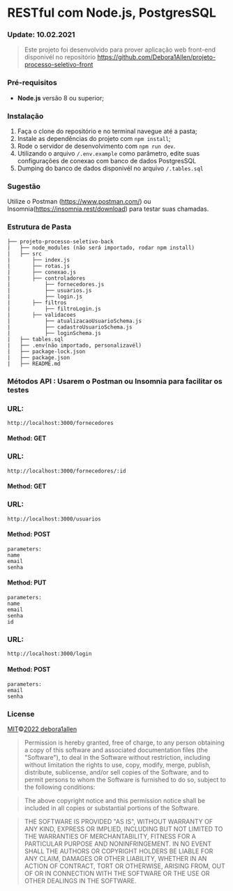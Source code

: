 # RESTful com Node.js, PostgresSQL

### Update: 10.02.2021

> Este projeto foi desenvolvido para prover aplicação web front-end disponivél no repositório https://github.com/Debora1Allen/projeto-processo-seletivo-front

### Pré-requisitos

- **Node.js** versão 8 ou superior;


### Instalação

1. Faça o clone do repositório e no terminal navegue até a pasta;
2. Instale as dependências do projeto com `npm install`;
3. Rode o servidor de desenvolvimento com `npm run dev`.
4. Utilizando o arquivo `/.env.example` como parâmetro, edite suas configurações de conexao com banco de dados PostgresSQL
5. Dumping do banco de dados disponivél no arquivo `/.tables.sql`

### Sugestão

Utilize o Postman (https://www.postman.com/) ou Insomnia(https://insomnia.rest/download) para testar suas chamadas.

### Estrutura de Pasta

    ├── projeto-processo-seletivo-back
    |   ├── node_modules (não será importado, rodar npm install)
    |   ├── src
    |       ├── index.js
    |       ├── rotas.js
    |       ├── conexao.js
    |       ├── controladores
    |           ├── fornecedores.js
    |           ├── usuarios.js  
    |           ├── login.js
    |       ├── filtros
    |           ├── filtroLogin.js
    |       ├── validacoes
    |           ├── atualizacaoUsuarioSchema.js
    |           ├── cadastroUsuarioSchema.js
    |           ├── loginSchema.js
    |   ├── tables.sql
    |   ├── .env(não importado, personalizavél)
    |   ├── package-lock.json
    |   ├── package.json
    |   ├── README.md

### Métodos API : Usarem o Postman ou Insomnia para facilitar os testes

### URL: 
    http://localhost:3000/fornecedores
#### Method: GET  

### URL: 
    http://localhost:3000/fornecedores/:id
#### Method: GET  


### URL: 
    http://localhost:3000/usuarios

#### Method: POST
   
    parameters: 
    name
    email
    senha

#### Method: PUT
   
    parameters: 
    name
    email
    senha
    id
    
### URL: 
    http://localhost:3000/login 
#### Method: POST
   
    parameters: 
    email
    senha
    


### License

[MIT](https://github.com/Debora1Allen)©[2022 debora1allen](https://github.com/Debora1Allen)

> Permission is hereby granted, free of charge, to any person obtaining a copy of this software and associated documentation files (the "Software"), to deal in the Software without restriction, including without limitation the rights to use, copy, modify, merge, publish, distribute, sublicense, and/or sell copies of the Software, and to permit persons to whom the Software is furnished to do so, subject to the following conditions:

> The above copyright notice and this permission notice shall be included in all copies or substantial portions of the Software.

> THE SOFTWARE IS PROVIDED "AS IS", WITHOUT WARRANTY OF ANY KIND, EXPRESS OR IMPLIED, INCLUDING BUT NOT LIMITED TO THE WARRANTIES OF MERCHANTABILITY, FITNESS FOR A PARTICULAR PURPOSE AND NONINFRINGEMENT. IN NO EVENT SHALL THE AUTHORS OR COPYRIGHT HOLDERS BE LIABLE FOR ANY CLAIM, DAMAGES OR OTHER LIABILITY, WHETHER IN AN ACTION OF CONTRACT, TORT OR OTHERWISE, ARISING FROM, OUT OF OR IN CONNECTION WITH THE SOFTWARE OR THE USE OR OTHER DEALINGS IN THE SOFTWARE.
